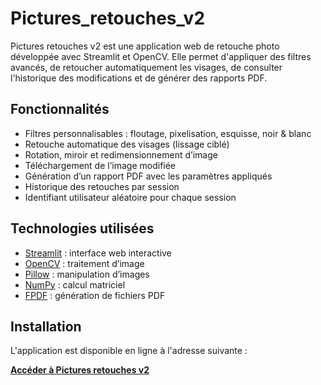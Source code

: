 # Pictures_retouches_v2

Pictures retouches v2 est une application web de retouche photo développée avec Streamlit et OpenCV. Elle permet d'appliquer des filtres avancés, de retoucher automatiquement les visages, de consulter l'historique des modifications et de générer des rapports PDF.

## Fonctionnalités

- Filtres personnalisables : floutage, pixelisation, esquisse, noir & blanc
- Retouche automatique des visages (lissage ciblé)
- Rotation, miroir et redimensionnement d’image
- Téléchargement de l’image modifiée
- Génération d’un rapport PDF avec les paramètres appliqués
- Historique des retouches par session
- Identifiant utilisateur aléatoire pour chaque session

## Technologies utilisées

- [Streamlit](https://streamlit.io/) : interface web interactive
- [OpenCV](https://opencv.org/) : traitement d’image
- [Pillow](https://python-pillow.org/) : manipulation d’images
- [NumPy](https://numpy.org/) : calcul matriciel
- [FPDF](https://pyfpdf.github.io/) : génération de fichiers PDF

## Installation

L'application est disponible en ligne à l'adresse suivante :

**[Accéder à Pictures retouches v2](https://picturesretouches-v2.streamlit.app/)**
